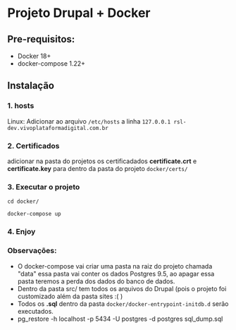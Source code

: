 # Projeto Drupal + Docker


## Pre-requisitos:
* Docker 18+
* docker-compose 1.22+

## Instalação

### 1. hosts
Linux: Adicionar ao arquivo `/etc/hosts` a linha `127.0.0.1 rsl-dev.vivoplataformadigital.com.br`

### 2. Certificados
adicionar na pasta do projetos os certificadados **certificate.crt** e **certificate.key** para dentro da pasta do projeto `docker/certs/`

### 3. Executar o projeto
```
cd docker/
```
```
docker-compose up
```

### 4. Enjoy

### Observações:
* O docker-compose vai criar uma pasta na raiz do projeto chamada "data" essa pasta vai conter os dados Postgres 9.5, ao apagar essa pasta teremos a perda dos dados do banco de dados.
* Dentro da pasta src/ tem todos os arquivos do Drupal (pois o projeto foi customizado além da pasta sites :( )
* Todos os **.sql** dentro da pasta `docker/docker-entrypoint-initdb.d` serão executados.
* pg_restore -h localhost -p 5434 -U postgres -d postgres sql_dump.sql
